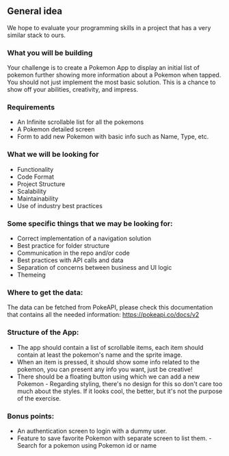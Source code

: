 ## General idea

We hope to evaluate your programming skills in a project that has a very similar stack to ours.

### What you will be building

Your challenge is to create a Pokemon App to display an initial list of pokemon further showing more information about a Pokemon when tapped.
You should not just implement the most basic solution. This is a chance to show off your abilities, creativity, and impress.

### Requirements

- An Infinite scrollable list for all the pokemons
- A Pokemon detailed screen
- Form to add new Pokemon with basic info such as Name, Type, etc.

### What we will be looking for

- Functionality
- Code Format
- Project Structure
- Scalability
- Maintainability
- Use of industry best practices

### Some specific things that we may be looking for:

- Correct implementation of a navigation solution
- Best practice for folder structure
- Communication in the repo and/or code
- Best practices with API calls and data
- Separation of concerns between business and UI logic
- Themeing

### Where to get the data:

The data can be fetched from PokeAPI, please check this documentation that contains all the needed information: https://pokeapi.co/docs/v2

### Structure of the App:

- The app should contain a list of scrollable items, each item should contain at least the pokemon's name and the sprite image.
- When an item is pressed, it should show some info related to the pokemon, you can present any info you want, just be creative!
- There should be a floating button using which we can add a new Pokemon - Regarding styling, there's no design for this so don't care too much about the styles. If it looks cool, the better, but it's not the purpose of the exercise.

### Bonus points:

- An authentication screen to login with a dummy user.
- Feature to save favorite Pokemon with separate screen to list them. - Search for a pokemon using Pokemon id or name
